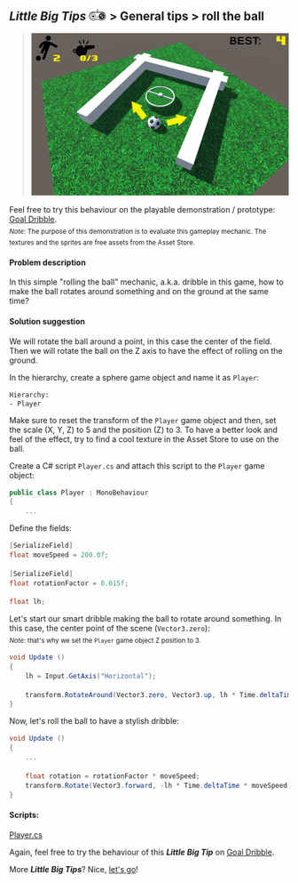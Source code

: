 ## _**Little Big Tips**_ ![Joystick](https://raw.githubusercontent.com/alissin/alissin.github.io/master/images/joystick.png) > General tips > roll the ball

> ![Goal Dribble](./../z_images/goal_dribble/roll-the-ball.png)

Feel free to try this behaviour on the playable demonstration / prototype: [Goal Dribble](https://simmer.io/@alissin/goal-dribble).<br/>
<sub>_Note_: The purpose of this demonstration is to evaluate this gameplay mechanic. The textures and the sprites are free assets from the Asset Store.</sub>

#### Problem description
In this simple "rolling the ball" mechanic, a.k.a. dribble in this game, how to make the ball rotates around something and on the ground at the same time?

#### Solution suggestion
We will rotate the ball around a point, in this case the center of the field. Then we will rotate the ball on the Z axis to have the effect of rolling on the ground.

In the hierarchy, create a sphere game object and name it as `Player`:

```
Hierarchy:
- Player
```

Make sure to reset the transform of the `Player` game object and then, set the scale (X, Y, Z) to 5 and the position (Z) to 3. To have a better look and feel of the effect, try to find a cool texture in the Asset Store to use on the ball.

Create a C# script `Player.cs` and attach this script to the `Player` game object:

```csharp
public class Player : MonoBehaviour
{
    ...
```

Define the fields:

```csharp
[SerializeField]
float moveSpeed = 200.0f;

[SerializeField]
float rotationFactor = 0.015f;

float lh;
```

Let's start our smart dribble making the ball to rotate around something. In this case, the center point of the scene (`Vector3.zero`):<br/>
<sub>_Note:_ that's why we set the `Player` game object Z position to 3.</sub>

```csharp
void Update ()
{
    lh = Input.GetAxis("Horizontal");

    transform.RotateAround(Vector3.zero, Vector3.up, lh * Time.deltaTime * moveSpeed);
}
```

Now, let's roll the ball to have a stylish dribble:

```csharp
void Update ()
{
    ...

    float rotation = rotationFactor * moveSpeed;
    transform.Rotate(Vector3.forward, -lh * Time.deltaTime * moveSpeed * rotation);
}
```

#### Scripts:
[Player.cs](./Player.cs)

Again, feel free to try the behaviour of this _**Little Big Tip**_ on [Goal Dribble](https://simmer.io/@alissin/goal-dribble).

More _**Little Big Tips**_? Nice, [let's go](https://github.com/alissin/little-big-tips)!